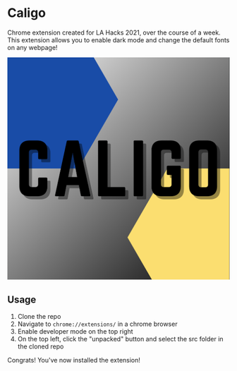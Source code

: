 # Caligo

Chrome extension created for LA Hacks 2021, over the course of a week. This extension allows you to enable dark mode and change the default fonts on any webpage!

![Icon](src/images/caligolarge.png)

## Usage

1. Clone the repo
2. Navigate to `chrome://extensions/` in a chrome browser 
3. Enable developer mode on the top right
4. On the top left, click the "unpacked" button and select the src folder in the cloned repo

Congrats! You've now installed the extension!
